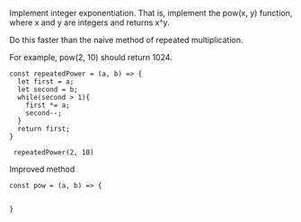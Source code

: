 Implement integer exponentiation. That is, implement the pow(x, y) function, where x and y are integers and returns x^y.

Do this faster than the naive method of repeated multiplication.

For example, pow(2, 10) should return 1024.

```
const repeatedPower = (a, b) => {
  let first = a;
  let second = b;
  while(second > 1){
    first *= a;
    second--;
  }
  return first;
}

 repeatedPower(2, 10)
```

Improved method 

```
const pow = (a, b) => {


}

```
